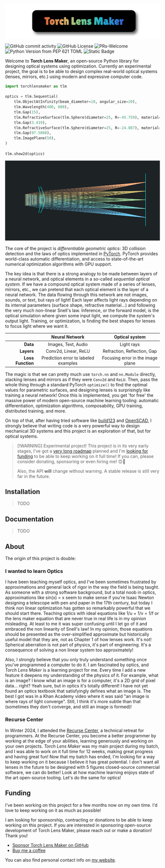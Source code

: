 [<img src="./docs/src/public/logos/logo-title.png">](https://github.com/victorpoughon/torchlensmaker)

![GitHub commit activity](https://img.shields.io/github/commit-activity/m/victorpoughon/torchlensmaker)
![GitHub License](https://img.shields.io/github/license/victorpoughon/torchlensmaker)
![PRs-Welcome](https://img.shields.io/badge/PRs-Welcome-green?logo=ticktick&logoColor=green)
![Python Version from PEP 621 TOML](https://img.shields.io/python/required-version-toml?tomlFilePath=https%3A%2F%2Fraw.githubusercontent.com%2Fvictorpoughon%2Ftorchlensmaker%2Frefs%2Fheads%2Fmain%2Fpyproject.toml&logo=Python&logoColor=yellow)
![Static Badge](https://img.shields.io/badge/PyTorch-powered-red?logo=PyTorch)

Welcome to **Torch Lens Maker**, an open-source Python library for designing
optical systems using optimization. Currently an experimental project, the goal
is to be able to design complex real-world optical systems (lenses, mirrors,
etc.) using modern and expressive computer code.

```python
import torchlensmaker as tlm

optics = tlm.Sequential(
    tlm.ObjectAtInfinity(beam_diameter=10, angular_size=20),
    tlm.Wavelength(400, 800),
    tlm.Gap(15),
    tlm.RefractiveSurface(tlm.Sphere(diameter=25, R=-45.759), material="BK7"),
    tlm.Gap(3.419),
    tlm.RefractiveSurface(tlm.Sphere(diameter=25, R=-24.887), material="air"),
    tlm.Gap(97.5088),
    tlm.ImagePlane(50),
)

tlm.show2d(optics)
```

![alt text](./docs/readme_images/landscape.png)

The core of the project is *differentiable geometric optics*: 3D collision
detection and the laws of optics implemented in [PyTorch](https://pytorch.org/).
PyTorch provides world-class automatic differentiation, and access to
state-of-the-art numerical optimization algorithms with GPU support.

The key idea is that there is a strong analogy to be made between layers of a
neural network, and optical elements in a so-called *sequential optical system*.
If we have a compound optical system made of a series of lenses, mirrors, etc.,
we can pretend that each optical element is the layer of a neural network. The
data flowing through this network are not images, sounds, or text, but rays of
light! Each layer affects light rays depending on its internal parameters
(surface shape, refractive material...) and following the very much non-linear
Snell's law. Inference, or the forward model, is the optical simulation where
given some input light, we compute the system's output light. Training, or
optimization, is finding the best shapes for lenses to focus light where we want&nbsp;it.


|                   |          **Neural Network**          |        **Optical system**         |
| ----------------: | :----------------------------------: | :-------------------------------: |
|          **Data** |         Images, Text, Audio          |            Light rays             |
|        **Layers** |         Conv2d, Linear, ReLU         |    Refraction, Reflection, Gap    |
| **Loss Function** | Prediction error to labeled examples | Focusing error in the image plane |


The magic is that we can pretty much use `torch.nn` and `nn.Module` directly,
stacking lenses and mirrors as if they were `Conv2d` and `ReLU`. Then, pass the
whole thing through a standard PyTorch `optimize()` to find the optimal values
for parametric surfaces, and designing lenses is surprisingly like training a
neural network! Once this is implemented, you get 'for free' the massive power
of modern open-source machine learning tooling: automatic differentiation,
optimization algorithms, composability, GPU training, distributed training, and
more.

On top of that, after having tried software like
[build123](https://build123d.readthedocs.io/en/latest/) and
[OpenSCAD](https://openscad.org/), I strongly believe that writing code is a very
powerful way to design mechanical 3D systems and this project is an exploration
of that, but for optical systems.

> [!WARNING] Experimental project!
> This project is in its very early stages, I've got a [very long roadmap]() planned and I'm [looking for funding]() to be able to keep working on it full time! If you can, please consider donating, sponsoring or even hiring me! 😊💚
> 
> Also, the API **will** change without warning. A stable release is still very far in the future.

## Installation

> TODO

## Documentation

> TODO

## About

The origin of this project is double:

### I wanted to learn Optics

I have been teaching myself optics, and I've been sometimes frustrated by
approximations and general lack of rigor in the way the field is being taught.
As someone with a strong software background, but a total noob in optics,
approximations like sin(x) = x seem to make sense if you're Isaac Newton
designing a telescope with pen and paper in the 17th century, but today I think
non linear optimization has gotten so remarkably powerful that we should start
there. Teaching optics with ideal equations like 1/u + 1/v = 1/f or the lens
maker equation that are never true in real life is in my opinion misleading. At
least to me it was super confusing until I let go of it and embraced the non
linearity of Snell's law! In my opinion, those equations should be presented as
the over-simplified approximate but historically useful model that they are, not
as Chapter 1 of how lenses work. It's not! Spherical aberration is not part of
physics, it's part of engineering. It's a consequence of solving a non linear
system too approximately!

Also, I strongly believe that you only truly understand something once
you've programmed a computer to do it. I am fascinated by optics, and _Torch
Lens Maker_ is a learning project for me. Every time I add a new feature it
deepens my understanding of the physics of it. For example, what is an image? I
know what an image is for a computer, it's a 2D grid of pixel data... right?
Yeah sure, but in optics it's totally different! I have not yet found an optics
textbook that satisfyingly defines what an image is. The best I got was in a Khan
Academy video where it was said "an image is where rays of light converge".
Still, I think it's more subtle than that (sometimes they don't converge, and
still an image is formed)!

### Recurse Center

In Winter 2024, I attended the [Recurse Center](https://www.recurse.com/), a
technical retreat for programmers. At the Recurse Center, you become a better
programmer by working at the edge of your abilities, learning generously and
working on your own projects. _Torch Lens Maker_ was my main project during my
batch, and I was able to work on it full time for 12 weeks, making great
progress and having great fun! Now that my batch has ended, I'm looking for a
way to keep working on it because I believe it has great potential. I don't want
all lenses in the future to be designed with 5 figures closed-source commercial
software, we can do better! Look at how machine learning enjoys state of the art
open-source tooling. Let's do the same for optics!

## Funding

I've been working on this project for a few months now on my own time. I'd love
to keep working on it as much as possible!

I am looking for sponsorship, contracting or donations to be able to keep
working on this project. If you are interested in sponsoring open-source
development of Torch Lens Maker, please reach out or make a donation! Thank
you!

* [Sponsor Torch Lens Maker on GitHub](https://github.com/sponsors/victorpoughon)
* [Buy me a coffee](https://buymeacoffee.com/victorpoughon)

You can also find personal contact info on [my website](https://victorpoughon.fr/).
